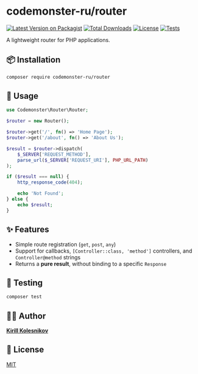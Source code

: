 # codemonster-ru/router

[![Latest Version on Packagist](https://img.shields.io/packagist/v/codemonster-ru/router.svg?style=flat-square)](https://packagist.org/packages/codemonster-ru/router)
[![Total Downloads](https://img.shields.io/packagist/dt/codemonster-ru/router.svg?style=flat-square)](https://packagist.org/packages/codemonster-ru/router)
[![License](https://img.shields.io/packagist/l/codemonster-ru/router.svg?style=flat-square)](https://packagist.org/packages/codemonster-ru/router)
[![Tests](https://github.com/codemonster-ru/router-php/actions/workflows/tests.yml/badge.svg)](https://github.com/codemonster-ru/router-php/actions/workflows/tests.yml)

A lightweight router for PHP applications.

## 📦 Installation

```bash
composer require codemonster-ru/router
```

## 🚀 Usage

```php
use Codemonster\Router\Router;

$router = new Router();

$router->get('/', fn() => 'Home Page');
$router->get('/about', fn() => 'About Us');

$result = $router->dispatch(
    $_SERVER['REQUEST_METHOD'],
    parse_url($_SERVER['REQUEST_URI'], PHP_URL_PATH)
);

if ($result === null) {
    http_response_code(404);

    echo 'Not Found';
} else {
    echo $result;
}
```

## ✨ Features

-   Simple route registration (`get`, `post`, `any`)
-   Support for callbacks, `[Controller::class, 'method']` controllers, and `Controller@method` strings
-   Returns a **pure result**, without binding to a specific `Response`

## 🧪 Testing

```bash
composer test
```

## 👨‍💻 Author

[**Kirill Kolesnikov**](https://github.com/KolesnikovKirill)

## 📜 License

[MIT](https://github.com/codemonster-ru/router-php/blob/main/LICENSE)
